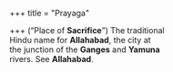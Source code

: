 +++
title = "Prayaga"

+++
(“Place of **Sacrifice**”) The traditional  
Hindu name for **Allahabad**, the city at  
the junction of the **Ganges** and **Yamuna**  
rivers. See **Allahabad**.